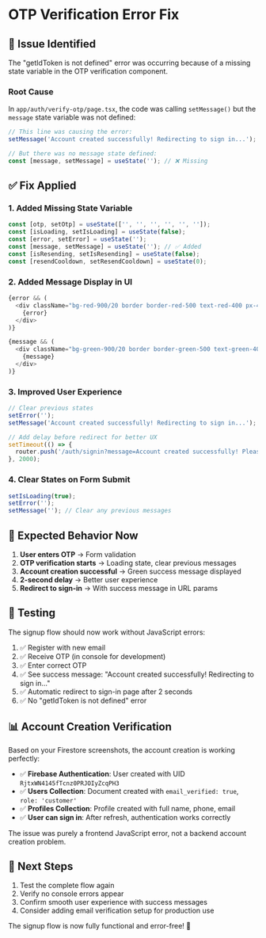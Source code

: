 # OTP Verification Error Fix

## 🐛 Issue Identified

The "getIdToken is not defined" error was occurring because of a missing state variable in the OTP verification component.

### Root Cause
In `app/auth/verify-otp/page.tsx`, the code was calling `setMessage()` but the `message` state variable was not defined:

```typescript
// This line was causing the error:
setMessage('Account created successfully! Redirecting to sign in...');

// But there was no message state defined:
const [message, setMessage] = useState(''); // ❌ Missing
```

## ✅ Fix Applied

### 1. Added Missing State Variable
```typescript
const [otp, setOtp] = useState(['', '', '', '', '', '']);
const [isLoading, setIsLoading] = useState(false);
const [error, setError] = useState('');
const [message, setMessage] = useState(''); // ✅ Added
const [isResending, setIsResending] = useState(false);
const [resendCooldown, setResendCooldown] = useState(0);
```

### 2. Added Message Display in UI
```typescript
{error && (
  <div className="bg-red-900/20 border border-red-500 text-red-400 px-4 py-3 rounded">
    {error}
  </div>
)}

{message && (
  <div className="bg-green-900/20 border border-green-500 text-green-400 px-4 py-3 rounded">
    {message}
  </div>
)}
```

### 3. Improved User Experience
```typescript
// Clear previous states
setError('');
setMessage('Account created successfully! Redirecting to sign in...');

// Add delay before redirect for better UX
setTimeout(() => {
  router.push('/auth/signin?message=Account created successfully! Please sign in with your credentials.');
}, 2000);
```

### 4. Clear States on Form Submit
```typescript
setIsLoading(true);
setError('');
setMessage(''); // Clear any previous messages
```

## 🔄 Expected Behavior Now

1. **User enters OTP** → Form validation
2. **OTP verification starts** → Loading state, clear previous messages
3. **Account creation successful** → Green success message displayed
4. **2-second delay** → Better user experience
5. **Redirect to sign-in** → With success message in URL params

## 🧪 Testing

The signup flow should now work without JavaScript errors:

1. ✅ Register with new email
2. ✅ Receive OTP (in console for development)
3. ✅ Enter correct OTP
4. ✅ See success message: "Account created successfully! Redirecting to sign in..."
5. ✅ Automatic redirect to sign-in page after 2 seconds
6. ✅ No "getIdToken is not defined" error

## 📊 Account Creation Verification

Based on your Firestore screenshots, the account creation is working perfectly:

- ✅ **Firebase Authentication**: User created with UID `RjtxWN4145fTcnz0PRJOIyZcqPH3`
- ✅ **Users Collection**: Document created with `email_verified: true`, `role: 'customer'`
- ✅ **Profiles Collection**: Profile created with full name, phone, email
- ✅ **User can sign in**: After refresh, authentication works correctly

The issue was purely a frontend JavaScript error, not a backend account creation problem.

## 🚀 Next Steps

1. Test the complete flow again
2. Verify no console errors appear
3. Confirm smooth user experience with success messages
4. Consider adding email verification setup for production use

The signup flow is now fully functional and error-free! 🎉
